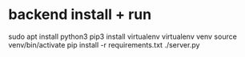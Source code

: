 # backend install + run

sudo apt install python3
pip3 install virtualenv
virtualenv venv
source venv/bin/activate
pip install -r requirements.txt
./server.py